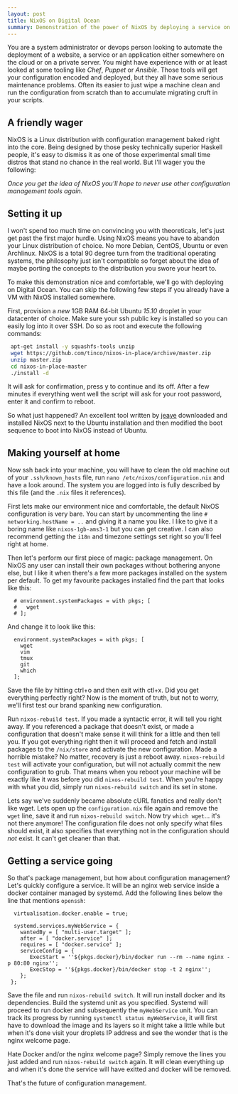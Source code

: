 ```yaml
---
layout: post
title: NixOS on Digital Ocean
summary: Demonstration of the power of NixOS by deploying a service on Digital Ocean
---
```


You are a system administrator or devops person looking
to automate the deployment of a website, a service or an application
either somewhere on the cloud or on a private server. You might have
experience with or at least looked at some tooling like *Chef*, *Puppet* or *Ansible*.
Those tools will get your configuration encoded and deployed, but they all
have some serious maintenance problems. Often its easier to just wipe
a machine clean and run the configuration from scratch than to accumulate
migrating cruft in your scripts.

## A friendly wager
NixOS is a Linux distribution with configuration management baked right into the core. 
Being designed by those pesky technically superior Haskell people, it's easy to dismiss
it as one of those experimental small time distros that stand no chance in the real world.
But I'll wager you the following:

*Once you get the idea of NixOS you'll hope to never use other configuration 
management tools again.* 

## Setting it up
I won't spend too much time on convincing you with theoreticals, let's just get 
past the first major hurdle. Using NixOS means you have to abandon your Linux distribution
of choice. No more Debian, CentOS, Ubuntu or even Archlinux. NixOS is a total 90 degree
turn from the traditional operating systems, the philosophy just isn't compatible so
forget about the idea of maybe porting the concepts to the distribution you swore your
heart to.

To make this demonstration nice and comfortable, we'll go with deploying on Digital
Ocean. You can skip the following few steps if you already have a VM with NixOS installed
somewhere.

First, provision a *new* 1GB RAM 64-bit Ubuntu *15.10* droplet in your datacenter of choice. Make sure your
ssh public key is installed so you can easily log into it over SSH. Do so as root and execute the
following commands:

~~~ bash
 apt-get install -y squashfs-tools unzip
 wget https://github.com/tinco/nixos-in-place/archive/master.zip
 unzip master.zip
 cd nixos-in-place-master
 ./install -d
~~~

It will ask for confirmation, press y to continue and its off. After a few minutes if everything
went well the script will ask for your root password, enter it and confirm to reboot.

So what just happened? An excellent tool written by [jeaye](https://github.com/jeaye/nixos-in-place)
downloaded and installed NixOS next to the Ubuntu installation and then modified the boot sequence
to boot into NixOS instead of Ubuntu.

## Making yourself at home

Now ssh back into your machine, you will have to clean the old machine out of your `.ssh/known_hosts` file,
 run `nano /etc/nixos/configuration.nix` and have a look around. The system you are logged into is
 fully described by this file (and the `.nix` files it references). 

First lets make our environment nice and comfortable, the default NixOS configuration is very bare.
You can start by uncommenting the line `# networking.hostName = ..` and giving it a name you like. I
like to give it a boring name like `nixos-1gb-ams3-1` but you can get creative. I can also recommend
getting the `i18n` and timezone settings set right so you'll feel right at home.

Then let's perform our first piece of magic: package management. On NixOS any user can install
their own packages without bothering anyone else, but I like it when there's a few more packages
installed on the system per default. To get my favourite packages installed find the part that
looks like this:

~~~
  # environment.systemPackages = with pkgs; [
  #   wget
  # ];
~~~

And change it to look like this:

~~~
  environment.systemPackages = with pkgs; [
    wget
    vim
    tmux
    git
    which
  ];
~~~

Save the file by hitting ctrl+o and then exit with ctl+x. Did you get everything perfectly right?
Now is the moment of truth, but not to worry, we'll first test our brand spanking new configuration.

Run `nixos-rebuild test`. If you made a syntactic error, it will tell you right away. If you referenced
a package that doesn't exist, or made a configuration that doesn't make sense it will think for a little
and then tell you. If you got everything right then it will proceed and fetch and install packages to
the `/nix/store` and activate the new configuration. Made a horrible mistake? No matter, recovery is
just a reboot away. `nixos-rebuild test` will activate your configuration, but will not actually commit
the new configuration to grub. That means when you reboot your machine will be exactly like it was before
you did `nixos-rebuild test`. When you're happy with what you did, simply run `nixos-rebuild switch` and its
set in stone.

Lets say we've suddenly became absolute cURL fanatics and really don't like wget. Lets open up the `configuration.nix`
file again and remove the `wget` line, save it and run `nixos-rebuild switch`. Now try `which wget`... it's not there anymore!
The configuration file does not only specify what files should exist, it also specifies that everything not in the configuration
should *not* exist. It can't get cleaner than that.

## Getting a service going

So that's package management, but how about configuration management? Let's quickly configure a service.
It will be an nginx web service inside a docker container managed by systemd. Add the following lines below the line that mentions `openssh`:

~~~
  virtualisation.docker.enable = true;

  systemd.services.myWebService = {
    wantedBy = [ "multi-user.target" ];
    after = [ "docker.service" ];
    requires = [ "docker.service" ];
    serviceConfig = {
       ExecStart = ''${pkgs.docker}/bin/docker run --rm --name nginx -p 80:80 nginx'';
       ExecStop = ''${pkgs.docker}/bin/docker stop -t 2 nginx'';
    };
 };
~~~

Save the file and run `nixos-rebuild switch`. It will run install docker and its dependencies. Build the
systemd unit as you specified. Systemd will proceed to run docker and subsequently the `myWebService` unit.
You can track its progress by running `systemctl status myWebService`, it will first have to download the
image and its layers so it might take a little while but when it's done visit your droplets IP address and
see the wonder that is the nginx welcome page. 

Hate Docker and/or the nginx welcome page? Simply remove the lines you just added and run `nixos-rebuild switch`
again. It will clean everything up and when it's done the service will have exitted and docker will be removed.

That's the future of configuration management.

